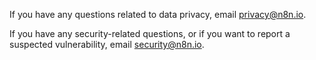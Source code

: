 If you have any questions related to data privacy, email privacy@n8n.io. 

If you have any security-related questions, or if you want to report a suspected vulnerability, email security@n8n.io.
